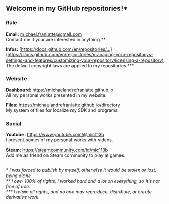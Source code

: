 ﻿  
  
## Welcome in my GitHub repositories!\*  
  
  
### Rule  
  
**Email:** michael.franiatte@gmail.com  
Contact me if your are interested in anything.\*\*  
  
**Infos:** [https://docs.github.com/en/repositories/...](https://docs.github.com/en/repositories/managing-your-repositorys-settings-and-features/customizing-your-repository/licensing-a-repository)  
The default copyright laws are applied to my repositories.\*\*\*  
  
  
### Website  
  
**Dashboard:** https://michaelandrefraniatte.github.io  
All my personal works presented in my website.  
  
**Files:** https://michaelandrefraniatte.github.io/directory  
My system of files for localize my SDK and programs.  
  
  
### Social  
  
**Youtube:** https://www.youtube.com/@mic113b  
I present somes of my personal works with videos.  
  
**Steam:** https://steamcommunity.com/id/mic113b  
Add me as friend on Steam community to play at games.  
  
  
##  
*\* I was forced to publish by myself, otherwise it would be stolen or lost, being alone.*  
*\*\* I own 100% of rights, I worked hard and a lot on everything, so it's not free of use.*  
*\*\*\* I retain all rights, and no one may reproduce, distribute, or create derivative work.*  
  
  